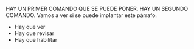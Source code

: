 HAY UN PRIMER COMANDO QUE SE PUEDE PONER.
        HAY UN SEGUNDO COMANDO.
Vamos a ver si se puede implantar este p&aacute;rrafo.
<ul>
	<li>Hay que ver</li>
	<li>Hay que revisar</li>
	<li>Hay que habilitar</li>
</ul>
